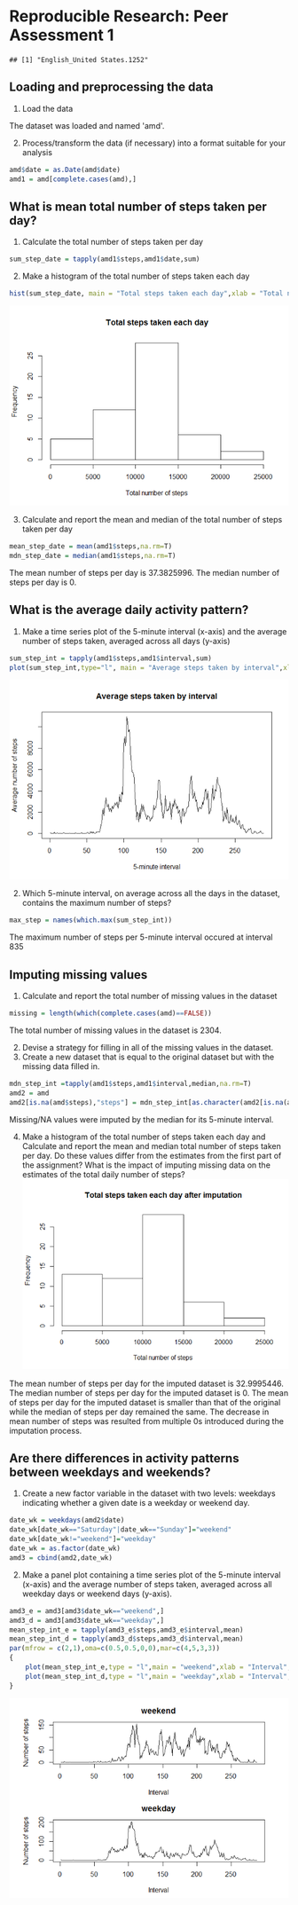# Reproducible Research: Peer Assessment 1


```
## [1] "English_United States.1252"
```
## Loading and preprocessing the data
1. Load the data

The dataset was loaded and named 'amd'.

2. Process/transform the data (if necessary) into a format suitable for your analysis

```r
amd$date = as.Date(amd$date)
amd1 = amd[complete.cases(amd),]
```

## What is mean total number of steps taken per day?
1. Calculate the total number of steps taken per day

```r
sum_step_date = tapply(amd1$steps,amd1$date,sum)
```

2. Make a histogram of the total number of steps taken each day

```r
hist(sum_step_date, main = "Total steps taken each day",xlab = "Total number of steps")
```

![](PA1_template_files/figure-html/unnamed-chunk-5-1.png) 

3. Calculate and report the mean and median of the total number of steps taken per day

```r
mean_step_date = mean(amd1$steps,na.rm=T)
mdn_step_date = median(amd1$steps,na.rm=T)
```
The mean number of steps per day is 37.3825996.
The median number of steps per day is 0.

## What is the average daily activity pattern?
1. Make a time series plot of the 5-minute interval (x-axis) and the average number of steps taken, averaged across all days (y-axis)

```r
sum_step_int = tapply(amd1$steps,amd1$interval,sum)
plot(sum_step_int,type="l", main = "Average steps taken by interval",xlab = "5-minute interval",ylab = "Average number of steps")
```

![](PA1_template_files/figure-html/unnamed-chunk-7-1.png) 

2. Which 5-minute interval, on average across all the days in the dataset, contains the maximum number of steps?

```r
max_step = names(which.max(sum_step_int))
```
The maximum number of steps per 5-minute interval occured at interval 835

## Imputing missing values
1. Calculate and report the total number of missing values in the dataset

```r
missing = length(which(complete.cases(amd)==FALSE))
```
The total number of missing values in the dataset is 2304.

2. Devise a strategy for filling in all of the missing values in the dataset.
3. Create a new dataset that is equal to the original dataset but with the missing data filled in.

```r
mdn_step_int =tapply(amd1$steps,amd1$interval,median,na.rm=T)
amd2 = amd
amd2[is.na(amd$steps),"steps"] = mdn_step_int[as.character(amd2[is.na(amd2$steps),"interval"])]
```
Missing/NA values were imputed by the median for its 5-minute interval.

4. Make a histogram of the total number of steps taken each day and Calculate and report the mean and median total number of steps taken per day. Do these values differ from the estimates from the first part of the assignment? What is the impact of imputing missing data on the estimates of the total daily number of steps?
![](PA1_template_files/figure-html/unnamed-chunk-11-1.png) 

The mean number of steps per day for the imputed dataset is 32.9995446.
The median number of steps per day for the imputed dataset is 0.
The mean of steps per day for the imputed dataset is smaller than that of the original while the median of steps per day remained the same. The decrease in mean number of steps was resulted from multiple 0s introduced during the imputation process.

## Are there differences in activity patterns between weekdays and weekends?
1. Create a new factor variable in the dataset with two levels: weekdays indicating whether a given date is a weekday or weekend day.

```r
date_wk = weekdays(amd2$date)
date_wk[date_wk=="Saturday"|date_wk=="Sunday"]="weekend"
date_wk[date_wk!="weekend"]="weekday"
date_wk = as.factor(date_wk)
amd3 = cbind(amd2,date_wk)
```

2. Make a panel plot containing a time series plot of the 5-minute interval (x-axis) and the average number of steps taken, averaged across all weekday days or weekend days (y-axis).

```r
amd3_e = amd3[amd3$date_wk=="weekend",]
amd3_d = amd3[amd3$date_wk=="weekday",]
mean_step_int_e = tapply(amd3_e$steps,amd3_e$interval,mean)
mean_step_int_d = tapply(amd3_d$steps,amd3_d$interval,mean)
par(mfrow = c(2,1),oma=c(0.5,0.5,0,0),mar=c(4,5,3,3))
{
    plot(mean_step_int_e,type = "l",main = "weekend",xlab = "Interval",ylab = "Number of steps")
    plot(mean_step_int_d,type = "l",main = "weekday",xlab = "Interval",ylab = "Number of steps")
}
```

![](PA1_template_files/figure-html/unnamed-chunk-13-1.png) 
